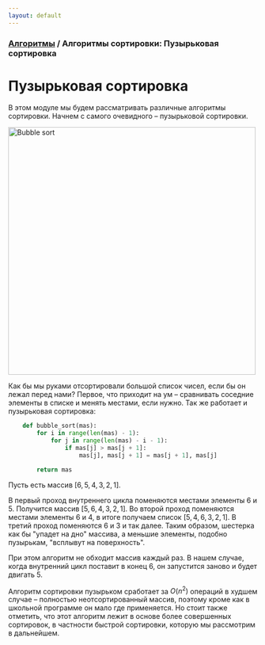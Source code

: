 ```yaml
---
layout: default
---
```


<script type="text/javascript" id="MathJax-script" async
  src="https://cdn.jsdelivr.net/npm/mathjax@3/es5/tex-mml-chtml.js">
</script>

<script>
  MathJax = {
    tex: {
      inlineMath: [['$', '$']]
    }
  };
</script>

### [Алгоритмы](index.md) / Алгоритмы сортировки: Пузырьковая сортировка

# **Пузырьковая сортировка**

В этом модуле мы будем рассматривать различные алгоритмы сортировки. Начнем с самого очевидного – пузырьковой сортировки.

<img src="assets/bubblesort.png" alt="Bubble sort" width="500"/>

Как бы мы руками отсортировали большой список чисел, если бы он лежал перед нами? Первое, что приходит на ум – сравнивать соседние элементы в списке и менять местами, если нужно. Так же работает и пузырьковая сортировка:

```py
    def bubble_sort(mas):
        for i in range(len(mas) - 1):
            for j in range(len(mas) - i - 1):
                if mas[j] > mas[j + 1]:
                    mas[j], mas[j + 1] = mas[j + 1], mas[j]

        return mas
```

Пусть есть массив $[6, 5, 4, 3, 2, 1]$.

В первый проход внутреннего цикла поменяются местами элементы $6$ и $5$. Получится массив $[5, 6, 4, 3, 2, 1]$. Во второй проход поменяются местами элементы $6$ и $4$, в итоге получаем список $[5, 4, 6, 3, 2, 1]$. В третий проход поменяются $6$ и $3$ и так далее. Таким образом, шестерка как бы "упадет на дно" массива, а меньшие элементы, подобно пузырькам, "всплывут на поверхность".

При этом алгоритм не обходит массив каждый раз. В нашем случае, когда внутренний цикл поставит в конец $6$, он запустится заново и будет двигать $5$.

Алгоритм сортировки пузырьком сработает за $O(n^2)$ операций в худшем случае – полностью неотсортированный массив, поэтому кроме как в школьной программе он мало где применяется. Но стоит также отметить, что этот алгоритм лежит в основе более совершенных сортировок, в частности быстрой сортировки, которую мы рассмотрим в дальнейшем.
